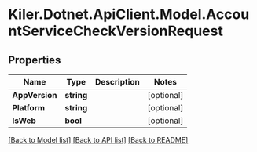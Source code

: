 # Kiler.Dotnet.ApiClient.Model.AccountServiceCheckVersionRequest

## Properties

Name | Type | Description | Notes
------------ | ------------- | ------------- | -------------
**AppVersion** | **string** |  | [optional] 
**Platform** | **string** |  | [optional] 
**IsWeb** | **bool** |  | [optional] 

[[Back to Model list]](../README.md#documentation-for-models) [[Back to API list]](../README.md#documentation-for-api-endpoints) [[Back to README]](../README.md)

